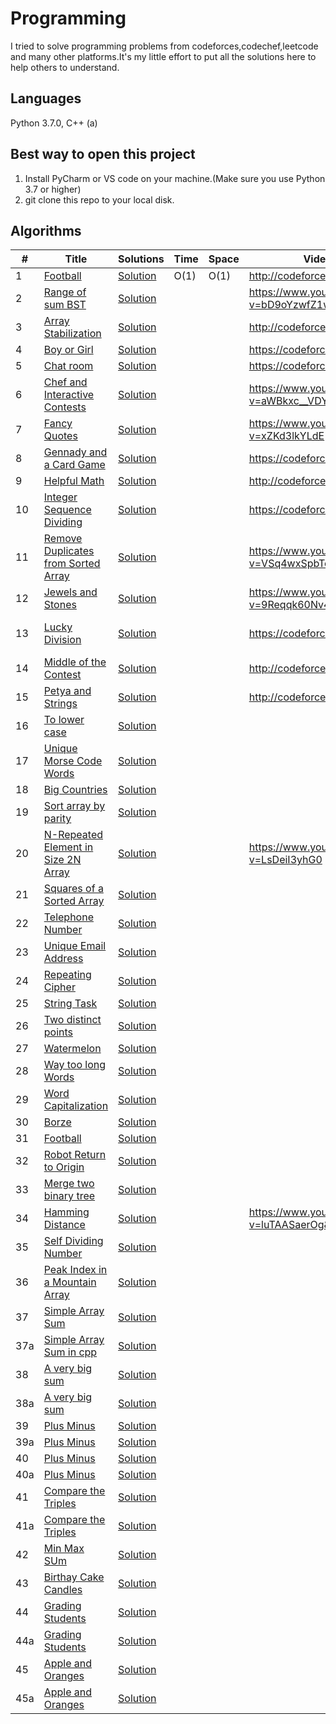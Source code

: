 # Programming
I tried to solve programming problems from codeforces,codechef,leetcode and many other platforms.It's my little effort to put all the solutions here to help others to understand.


## Languages
Python 3.7.0,
C++ (a)

## Best way to open this project

1. Install PyCharm or VS code on your machine.(Make sure you use Python 3.7 or higher)
2. git clone this repo to your local disk.



## Algorithms

|  #  |      Title     |   Solutions   | Time          | Space         | Video/Explanation  | Difficulty  | Tag                   
|-----|----------------|---------------|---------------|---------------|--------|-------------|-------------
|1|[Football](http://codeforces.com/problemset/problem/96/A)|[Solution](https://github.com/AmitHasanShuvo/Programming/blob/master/football.py) | O(1) | O(1) | http://codeforces.com/blog/entry/64130|Easy|Strings|
|2|[Range of sum BST](https://leetcode.com/problems/range-sum-of-bst/)|[Solution](https://github.com/AmitHasanShuvo/Programming/blob/master/leetcode938.py) |    |   |https://www.youtube.com/watch?v=bD9oYzwfZ1w|Easy|Tree|
|3|[Array Stabilization](http://codeforces.com/problemset/problem/1095/B)|[Solution](https://github.com/AmitHasanShuvo/Programming/blob/master/ArrayStabilization.py) |    |   |http://codeforces.com/blog/entry/64130|Easy|Implementation|
|4|[Boy or Girl](https://codeforces.com/problemset/problem/236/A)|[Solution](https://github.com/AmitHasanShuvo/Programming/blob/master/BoyOrGirl.py) |    |   |https://codeforces.com/blog/entry/5592|Easy|Brute Force|
|5|[ Chat room](https://codeforces.com/problemset/problem/58/A)|[Solution](https://github.com/AmitHasanShuvo/Programming/blob/master/ChatRoom.py) |    |   |https://codeforces.com/blog/entry/1771|Easy|Greedy|
|6|[Chef and Interactive Contests](https://www.codechef.com/problems/CHFINTRO)|[Solution](https://github.com/AmitHasanShuvo/Programming/blob/master/CodeChefDEC18N.py) |    |   |https://www.youtube.com/watch?v=aWBkxc__VDY|Easy|Implementation|
|7|[Fancy Quotes](https://www.codechef.com/JAN19A/problems/FANCY)|[Solution](https://github.com/AmitHasanShuvo/Programming/blob/master/FancyQuotes.py) |    |   |https://www.youtube.com/watch?v=xZKd3lkYLdE|Easy|Implementation|
|8|[Gennady and a Card Game](https://codeforces.com/contest/1097/problem/A)|[Solution](https://github.com/AmitHasanShuvo/Programming/blob/master/GennaddyAndCardGame.py) |    |   |https://codeforces.com/blog/entry/64310|Easy|Implementation|
|9|[Helpful Math](http://codeforces.com/problemset/problem/339/A)|[Solution](https://github.com/AmitHasanShuvo/Programming/blob/master/HelpfulMaths.py) |    |   |http://codeforces.com/blog/entry/8725|Easy|Greedy|
|10|[Integer Sequence Dividing](https://codeforces.com/contest/1102/problem/A)|[Solution](https://github.com/AmitHasanShuvo/Programming/blob/master/IntegerSequenceDividing.py) |    |   | https://codeforces.com/blog/entry/64439|Easy|Math|
|11|[ Remove Duplicates from Sorted Array](https://leetcode.com/problems/remove-duplicates-from-sorted-array/)|[Solution](https://github.com/AmitHasanShuvo/Programming/blob/master/Leetcode26.py) |    |   |https://www.youtube.com/watch?v=VSq4wxSpbTc&t=2s|Easy|Array|
|12|[Jewels and Stones](https://leetcode.com/problems/jewels-and-stones/)|[Solution](https://github.com/AmitHasanShuvo/Programming/blob/master/Leetcode771.py) |    |   |https://www.youtube.com/watch?v=9Reqqk60Nv4&t=32s|Easy|Hash Table|
|13|[Lucky Division](https://codeforces.com/contest/122/problem/A)|[Solution](https://github.com/AmitHasanShuvo/Programming/blob/master/LuckyDivision.py) |    |   |https://codeforces.com/blog/entry/2956|Easy|Brute Force,Number Theory|
|14|[Middle of the Contest](http://codeforces.com/problemset/problem/1133/A?locale=en)|[Solution](https://github.com/AmitHasanShuvo/Programming/blob/master/MiddleofTheContest.py) |    |   |http://codeforces.com/blog/entry/65807|Easy|Implementation|
|15|[Petya and Strings](https://codeforces.com/problemset/problem/112/A)|[Solution](https://github.com/AmitHasanShuvo/Programming/blob/master/PetyaAndStrings1.py) |    |   |http://codeforces.com/blog/entry/2616|Easy|Implementation|
|16|[To lower case](https://leetcode.com/problems/to-lower-case/)|[Solution](https://github.com/AmitHasanShuvo/Programming/blob/master/leetcode709.py) |    |   | |Easy|String|
|17|[Unique Morse Code Words](https://leetcode.com/problems/unique-morse-code-words/)|[Solution](https://github.com/AmitHasanShuvo/Programming/blob/master/leetcode804.py) |    |   | |Easy|Hash Table|
|18|[Big Countries](https://leetcode.com/problems/big-countries/)|[Solution](https://github.com/AmitHasanShuvo/Programming/blob/master/leetcode595.sql) |    |   | |Easy|Database|
|19|[Sort array by parity](https://leetcode.com/problems/sort-array-by-parity/)|[Solution](https://github.com/AmitHasanShuvo/Programming/blob/master/leetcode905.py) |    |   | |Easy|Array|
|20|[N-Repeated Element in Size 2N Array](https://leetcode.com/problems/n-repeated-element-in-size-2n-array/)|[Solution](https://github.com/AmitHasanShuvo/Programming/blob/master/leetcode961EASY.py) |    |   | https://www.youtube.com/watch?v=LsDeiI3yhG0|Easy|Array|
|21|[Squares of a Sorted Array](https://leetcode.com/problems/squares-of-a-sorted-array/)|[Solution](https://github.com/AmitHasanShuvo/Programming/blob/master/leetcode977.py) |    |   | |Easy|Array|
|22|[Telephone Number](https://codeforces.com/problemset/problem/1167/A)|[Solution](https://github.com/AmitHasanShuvo/Programming/blob/master/TelephoneNumber.py) |    |   | |Easy|Greedy,Bruteforce|
|23|[Unique Email Address](https://leetcode.com/problems/unique-email-addresses/)|[Solution](https://github.com/AmitHasanShuvo/Programming/blob/master/leetcode929.py) |    |   | |Easy|String|
|24|[Repeating Cipher](https://codeforces.com/problemset/problem/1095/A)|[Solution](https://github.com/AmitHasanShuvo/Programming/blob/master/RepeatingCipher.py) |    |   | |Easy|String|
|25|[String Task](https://codeforces.com/problemset/problem/118/A)|[Solution](https://github.com/AmitHasanShuvo/Programming/blob/master/StringTask.py) |    |   | |Easy|String|
|26|[Two distinct points](https://codeforces.com/problemset/problem/1108/A)|[Solution](https://github.com/AmitHasanShuvo/Programming/blob/master/TwoDistinctPoints.py) |    |   | |Easy|Implementation|
|27|[Watermelon](https://codeforces.com/problemset/problem/4/A)|[Solution](https://github.com/AmitHasanShuvo/Programming/blob/master/Watermelon2.py) |    |   | |Easy|Math|
|28|[Way too long Words](https://codeforces.com/problemset/problem/71/A)|[Solution](https://github.com/AmitHasanShuvo/Programming/blob/master/WayTooLong.py) |    |   | |Easy|String|
|29|[ Word Capitalization](https://codeforces.com/problemset/problem/281/A)|[Solution](https://github.com/AmitHasanShuvo/Programming/blob/master/WordCapitalization.py) |    |   | |Easy|String|
|30|[Borze](https://codeforces.com/problemset/problem/32/B)|[Solution](https://github.com/AmitHasanShuvo/Programming/blob/master/borze.py) |    |   | |Easy|Implementation|
|31|[Football](https://codeforces.com/problemset/problem/96/A)|[Solution](https://github.com/AmitHasanShuvo/Programming/blob/master/football.py) |    |   | |Easy|Implementation|
|32|[Robot Return to Origin](https://leetcode.com/problems/robot-return-to-origin/)|[Solution](https://github.com/AmitHasanShuvo/Programming/blob/master/leetcode657.py) |    |   | |Easy|String|
|33|[Merge two binary tree](https://leetcode.com/problems/merge-two-binary-trees/)|[Solution](https://github.com/AmitHasanShuvo/Programming/blob/master/leetcode617.py) |    |   | |Easy|Tree|
|34|[Hamming Distance](https://leetcode.com/problems/hamming-distance/)|[Solution](https://github.com/AmitHasanShuvo/Programming/blob/master/leetcode461.py) |    |   |https://www.youtube.com/watch?v=luTAASaerOg&t=755s |Easy|Bit Manipulation|
|35|[Self Dividing Number](https://leetcode.com/problems/self-dividing-numbers/)|[Solution](https://github.com/AmitHasanShuvo/Programming/blob/master/leetcode728.py) |    |   | |Easy|Math|
|36|[Peak Index in a Mountain Array](https://leetcode.com/problems/peak-index-in-a-mountain-array/)|[Solution](https://github.com/AmitHasanShuvo/Programming/blob/master/leetcode852.py) |    |   | |Easy|Binary Search|
|37|[Simple Array Sum](https://www.hackerrank.com/challenges/simple-array-sum/problem)|[Solution](https://github.com/AmitHasanShuvo/Programming/blob/master/SimpleArraySum.py) |    |   | |Easy|Algorithm|
|37a|[Simple Array Sum in cpp](https://www.hackerrank.com/challenges/simple-array-sum/problem)|[Solution](https://github.com/AmitHasanShuvo/Programming/blob/master/SimpleArraySum.cpp) |    |   | |Easy|Algorithm|
|38|[A very big sum](https://www.hackerrank.com/challenges/a-very-big-sum/problem)|[Solution](https://github.com/AmitHasanShuvo/Programming/blob/master/AVeryBigSum.py) |    |   | |Easy|Algorithm|
|38a|[A very big sum](https://www.hackerrank.com/challenges/a-very-big-sum/problem)|[Solution](https://github.com/AmitHasanShuvo/Programming/blob/master/AVeryBigSum.cpp) |    |   | |Easy|Algorithm|
|39|[Plus Minus](https://www.hackerrank.com/challenges/plus-minus/problem)|[Solution](https://github.com/AmitHasanShuvo/Programming/blob/master/PlusMinus.py) |    |   | |Easy|Algorithm|
|39a|[Plus Minus](https://www.hackerrank.com/challenges/plus-minus/problem)|[Solution](https://github.com/AmitHasanShuvo/Programming/blob/master/PlusMinus.cpp) |    |   | |Easy|Algorithm|
|40|[Plus Minus](https://www.hackerrank.com/challenges/staircase/problem)|[Solution](https://github.com/AmitHasanShuvo/Programming/blob/master/Staircase.py) |    |   | |Easy|Algorithm|
|40a|[Plus Minus](https://www.hackerrank.com/challenges/staircase/problem)|[Solution](https://github.com/AmitHasanShuvo/Programming/blob/master/Staircse.cpp) |    |   | |Easy|Algorithm|
|41|[Compare the Triples](https://www.hackerrank.com/challenges/compare-the-triplets/problem)|[Solution](https://github.com/AmitHasanShuvo/Programming/blob/master/CompareTheTriples.py) |    |   | |Easy|Algorithm|
|41a|[Compare the Triples](https://www.hackerrank.com/challenges/compare-the-triplets/problem)|[Solution](https://github.com/AmitHasanShuvo/Programming/blob/master/CompareTheTriples.cpp) |    |   | |Easy|Algorithm|
|42|[Min Max SUm](https://www.hackerrank.com/challenges/mini-max-sum/problem)|[Solution](https://github.com/AmitHasanShuvo/Programming/blob/master/MiniMaxSum.py) |    |   | |Easy|Algorithm|
|43|[Birthay Cake Candles](https://www.hackerrank.com/challenges/birthday-cake-candles/problem)|[Solution](https://github.com/AmitHasanShuvo/Programming/blob/master/BdayCakeCandles.py) |    |   | |Easy|Algorithm|
|44|[Grading Students](https://www.hackerrank.com/challenges/grading/problem)|[Solution](https://github.com/AmitHasanShuvo/Programming/blob/master/GradingStudents.py) |    |   | |Easy|Algorithm|
|44a|[Grading Students](https://www.hackerrank.com/challenges/grading/problem)|[Solution](https://github.com/AmitHasanShuvo/Programming/blob/master/GradingStudents.cpp) |    |   | |Easy|Algorithm|
|45|[Apple and Oranges](https://www.hackerrank.com/challenges/apple-and-orange/problem)|[Solution](https://github.com/AmitHasanShuvo/Programming/blob/master/AppleOrange.py) |    |   | |Easy|Algorithm|
|45a|[Apple and Oranges](https://www.hackerrank.com/challenges/grading/problem)|[Solution](https://github.com/AmitHasanShuvo/Programming/blob/master/AppleOrange.cpp) |    |   | |Easy|Algorithm|
